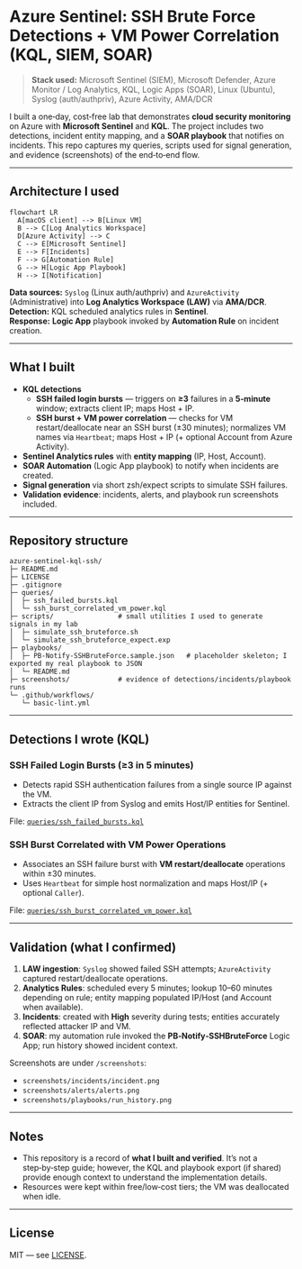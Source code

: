 # Azure Sentinel: SSH Brute Force Detections + VM Power Correlation (KQL, SIEM, SOAR)

> **Stack used:** Microsoft Sentinel (SIEM), Microsoft Defender, Azure Monitor / Log Analytics, KQL, Logic Apps (SOAR), Linux (Ubuntu), Syslog (auth/authpriv), Azure Activity, AMA/DCR

I built a one‑day, cost‑free lab that demonstrates **cloud security monitoring** on Azure with **Microsoft Sentinel** and **KQL**. The project includes two detections, incident entity mapping, and a **SOAR playbook** that notifies on incidents. This repo captures my queries, scripts used for signal generation, and evidence (screenshots) of the end‑to‑end flow.

---

## Architecture I used

```mermaid
flowchart LR
  A[macOS client] --> B[Linux VM]
  B --> C[Log Analytics Workspace]
  D[Azure Activity] --> C
  C --> E[Microsoft Sentinel]
  E --> F[Incidents]
  F --> G[Automation Rule]
  G --> H[Logic App Playbook]
  H --> I[Notification]
```

**Data sources:** `Syslog` (Linux auth/authpriv) and `AzureActivity` (Administrative) into **Log Analytics Workspace (LAW)** via **AMA/DCR**.  
**Detection:** KQL scheduled analytics rules in **Sentinel**.  
**Response:** **Logic App** playbook invoked by **Automation Rule** on incident creation.

---

## What I built

- **KQL detections**
  - **SSH failed login bursts** — triggers on **≥3** failures in a **5‑minute** window; extracts client IP; maps Host + IP.
  - **SSH burst + VM power correlation** — checks for VM restart/deallocate near an SSH burst (±30 minutes); normalizes VM names via `Heartbeat`; maps Host + IP (+ optional Account from Azure Activity).
- **Sentinel Analytics rules** with **entity mapping** (IP, Host, Account).
- **SOAR Automation** (Logic App playbook) to notify when incidents are created.
- **Signal generation** via short zsh/expect scripts to simulate SSH failures.
- **Validation evidence**: incidents, alerts, and playbook run screenshots included.

---

## Repository structure

```
azure-sentinel-kql-ssh/
├─ README.md
├─ LICENSE
├─ .gitignore
├─ queries/
│  ├─ ssh_failed_bursts.kql
│  └─ ssh_burst_correlated_vm_power.kql
├─ scripts/                # small utilities I used to generate signals in my lab
│  ├─ simulate_ssh_bruteforce.sh
│  └─ simulate_ssh_bruteforce_expect.exp
├─ playbooks/
│  ├─ PB-Notify-SSHBruteForce.sample.json   # placeholder skeleton; I exported my real playbook to JSON
│  └─ README.md
├─ screenshots/            # evidence of detections/incidents/playbook runs
└─ .github/workflows/
   └─ basic-lint.yml
```

---

## Detections I wrote (KQL)

### SSH Failed Login Bursts (≥3 in 5 minutes)

- Detects rapid SSH authentication failures from a single source IP against the VM.
- Extracts the client IP from Syslog and emits Host/IP entities for Sentinel.

File: [`queries/ssh_failed_bursts.kql`](queries/ssh_failed_bursts.kql)

### SSH Burst Correlated with VM Power Operations

- Associates an SSH failure burst with **VM restart/deallocate** operations within ±30 minutes.
- Uses `Heartbeat` for simple host normalization and maps Host/IP (+ optional `Caller`).

File: [`queries/ssh_burst_correlated_vm_power.kql`](queries/ssh_burst_correlated_vm_power.kql)

---

## Validation (what I confirmed)

1. **LAW ingestion**: `Syslog` showed failed SSH attempts; `AzureActivity` captured restart/deallocate operations.
2. **Analytics Rules**: scheduled every 5 minutes; lookup 10–60 minutes depending on rule; entity mapping populated IP/Host (and Account when available).
3. **Incidents**: created with **High** severity during tests; entities accurately reflected attacker IP and VM.
4. **SOAR**: my automation rule invoked the **PB‑Notify‑SSHBruteForce** Logic App; run history showed incident context.

Screenshots are under `/screenshots`:

- `screenshots/incidents/incident.png`
- `screenshots/alerts/alerts.png`
- `screenshots/playbooks/run_history.png`

---

## Notes

- This repository is a record of **what I built and verified**. It’s not a step‑by‑step guide; however, the KQL and playbook export (if shared) provide enough context to understand the implementation details.
- Resources were kept within free/low‑cost tiers; the VM was deallocated when idle.

---

## License

MIT — see [LICENSE](LICENSE).
